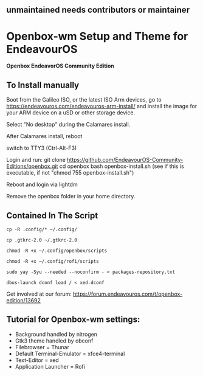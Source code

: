 ## unmaintained needs contributors or maintainer


# Openbox-wm Setup and Theme for EndeavourOS

**Openbox EndeavorOS Community Edition**

## To Install manually

  Boot from the Galileo ISO, or the latest ISO
   Arm devices, go to https://endeavouros.com/endeavouros-arm-install/
   and install the image for your ARM device on a uSD or other storage device.
     
  Select "No desktop" during the Calamares install.
  
  After Calamares install, reboot
   
  switch to TTY3 (Ctrl-Alt-F3)
  
  Login and run:
   git clone https://github.com/EndeavourOS-Community-Editions/openbox.git
   cd openbox
   bash openbox-install.sh  (see if this is executable, if not "chmod 755 openbox-install.sh")
     
  Reboot and login via lightdm
  
  Remove the openbox folder in your home directory.

## Contained In The Script

    cp -R .config/* ~/.config/
    
    cp .gtkrc-2.0 ~/.gtkrc-2.0

    chmod -R +x ~/.config/openbox/scripts

    chmod -R +x ~/.config/rofi/scripts
    
    sudo yay -Syu --needed --noconfirm - < packages-repository.txt

    dbus-launch dconf load / < xed.dconf

Get involved at our forum: https://forum.endeavouros.com/t/openbox-edition/13692


## Tutorial for Openbox-wm settings:

  -  Background handled by nitrogen
  -  Gtk3 theme handled by obconf
  -  Filebrowser = Thunar
  -  Default Terminal-Emulator = xfce4-terminal
  -  Text-Editor = xed
  -  Application Launcher = Rofi
